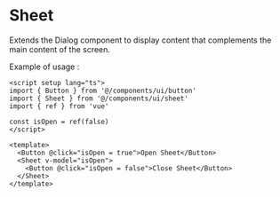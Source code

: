 # Sheet

Extends the Dialog component to display content that complements the main content of the screen.

Example of usage :

<ClientOnly>
  <ExampleOfSheet />
</ClientOnly>

```vue
<script setup lang="ts">
import { Button } from '@/components/ui/button'
import { Sheet } from '@/components/ui/sheet'
import { ref } from 'vue'

const isOpen = ref(false)
</script>

<template>
  <Button @click="isOpen = true">Open Sheet</Button>
  <Sheet v-model="isOpen">
    <Button @click="isOpen = false">Close Sheet</Button>
  </Sheet>
</template>
```
